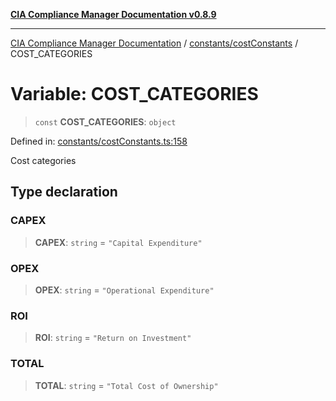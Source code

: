[**CIA Compliance Manager Documentation v0.8.9**](../../../README.md)

***

[CIA Compliance Manager Documentation](../../../modules.md) / [constants/costConstants](../README.md) / COST\_CATEGORIES

# Variable: COST\_CATEGORIES

> `const` **COST\_CATEGORIES**: `object`

Defined in: [constants/costConstants.ts:158](https://github.com/Hack23/cia-compliance-manager/blob/e1ae27dd41c4ccea8a13cdec993022242a97dce3/src/constants/costConstants.ts#L158)

Cost categories

## Type declaration

### CAPEX

> **CAPEX**: `string` = `"Capital Expenditure"`

### OPEX

> **OPEX**: `string` = `"Operational Expenditure"`

### ROI

> **ROI**: `string` = `"Return on Investment"`

### TOTAL

> **TOTAL**: `string` = `"Total Cost of Ownership"`
